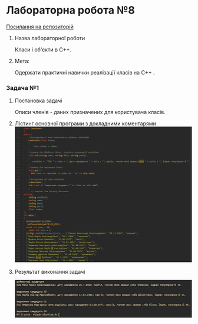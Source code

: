 #  Лабораторна робота №8
[Посилання на репозиторій](https://github.com/s1ntt/lab_8)

1. Назва лабораторної роботи
   
    Класи і об'єкти в  С++.

2. Мета:

    Одержати практичні навички реалізації класів на С++ . 
 
###  Задача №1

1. Постановка задачі

    Описи членів - даних призначених для користувача класів.

2. Лістинг основної програми з докладними коментарями
    ![Лістинг](/images/code_task_1.jpg)

3. Результат виконання задачі

    ![Скріншот до задачі номер один](/images/result_task_1.jpg)